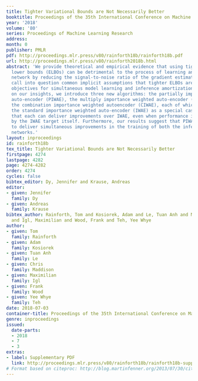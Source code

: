 ```yaml
---
title: Tighter Variational Bounds are Not Necessarily Better
booktitle: Proceedings of the 35th International Conference on Machine Learning
year: '2018'
volume: '80'
series: Proceedings of Machine Learning Research
address: 
month: 0
publisher: PMLR
pdf: http://proceedings.mlr.press/v80/rainforth18b/rainforth18b.pdf
url: http://proceedings.mlr.press/v80/rainforth2018b.html
abstract: 'We provide theoretical and empirical evidence that using tighter evidence
  lower bounds (ELBOs) can be detrimental to the process of learning an inference
  network by reducing the signal-to-noise ratio of the gradient estimator. Our results
  call into question common implicit assumptions that tighter ELBOs are better variational
  objectives for simultaneous model learning and inference amortization schemes. Based
  on our insights, we introduce three new algorithms: the partially importance weighted
  auto-encoder (PIWAE), the multiply importance weighted auto-encoder (MIWAE), and
  the combination importance weighted autoencoder (CIWAE), each of which includes
  the standard importance weighted auto-encoder (IWAE) as a special case. We show
  that each can deliver improvements over IWAE, even when performance is measured
  by the IWAE target itself. Furthermore, our results suggest that PIWAE may be able
  to deliver simultaneous improvements in the training of both the inference and generative
  networks.'
layout: inproceedings
id: rainforth18b
tex_title: Tighter Variational Bounds are Not Necessarily Better
firstpage: 4274
lastpage: 4282
page: 4274-4282
order: 4274
cycles: false
bibtex_editor: Dy, Jennifer and Krause, Andreas
editor:
- given: Jennifer
  family: Dy
- given: Andreas
  family: Krause
bibtex_author: Rainforth, Tom and Kosiorek, Adam and Le, Tuan Anh and Maddison, Chris
  and Igl, Maximilian and Wood, Frank and Teh, Yee Whye
author:
- given: Tom
  family: Rainforth
- given: Adam
  family: Kosiorek
- given: Tuan Anh
  family: Le
- given: Chris
  family: Maddison
- given: Maximilian
  family: Igl
- given: Frank
  family: Wood
- given: Yee Whye
  family: Teh
date: 2018-07-03
container-title: Proceedings of the 35th International Conference on Machine Learning
genre: inproceedings
issued:
  date-parts:
  - 2018
  - 7
  - 3
extras:
- label: Supplementary PDF
  link: http://proceedings.mlr.press/v80/rainforth18b/rainforth18b-supp.pdf
# Format based on citeproc: http://blog.martinfenner.org/2013/07/30/citeproc-yaml-for-bibliographies/
---
```

